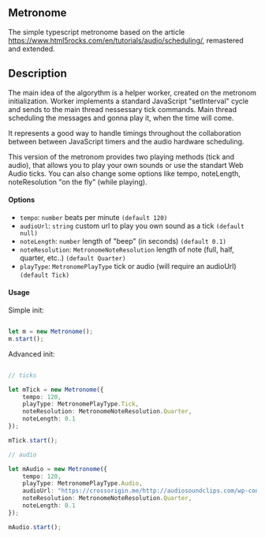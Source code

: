 ## Metronome

The simple typescript metronome based on the article https://www.html5rocks.com/en/tutorials/audio/scheduling/, remastered and extended.

## Description

The main idea of the algorythm is a helper worker, created on the metronom initialization. Worker implements a standard JavaScript "setInterval" cycle and sends to the main thread nessessary tick commands. Main thread scheduling the messages and gonna play it, when the time will come. 

It represents a good way to handle timings throughout the collaboration between between JavaScript timers and the audio hardware scheduling.

This version of the metronom provides two playing methods (tick and audio), that allows you to play your own sounds or use the standart Web Audio ticks. You can also change some options like tempo, noteLength, noteResolution "on the fly" (while playing).

#### Options

- ``tempo``: ``number`` beats per minute ``(default 120)``
- ``audioUrl``: ``string`` custom url to play you own sound as a tick ``(default null)``
- ``noteLength``: ``number`` length of "beep" (in seconds) ``(default 0.1)``
- ``noteResolution``: ``MetronomeNoteResolution`` length of note (full, half, quarter, etc..) ``(default Quarter)``
- ``playType``: ``MetronomePlayType`` tick or audio (will require an audioUrl) ``(default Tick)``

#### Usage

Simple init: 

```typescript

let m = new Metronome();
m.start();

```

Advanced init:

```typescript

// ticks

let mTick = new Metronome({
    tempo: 120,
    playType: MetronomePlayType.Tick,
    noteResolution: MetronomeNoteResolution.Quarter,
    noteLength: 0.1
});

mTick.start();

// audio

let mAudio = new Metronome({
    tempo: 120,
    playType: MetronomePlayType.Audio,
    audioUrl: "https://crossorigin.me/http://audiosoundclips.com/wp-content/uploads/2011/12/Drum1.mp3",
    noteResolution: MetronomeNoteResolution.Quarter,
    noteLength: 0.1
});

mAudio.start();

```
